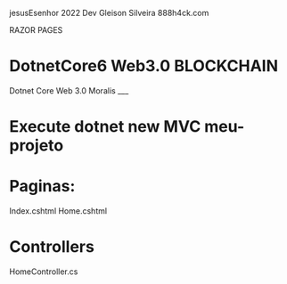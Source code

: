 jesusEsenhor 2022
Dev Gleison Silveira 888h4ck.com

RAZOR PAGES

# DotnetCore6 Web3.0 BLOCKCHAIN
Dotnet Core Web 3.0 Moralis ___

# Execute dotnet new MVC meu-projeto

# Paginas:
Index.cshtml
Home.cshtml

# Controllers
HomeController.cs
